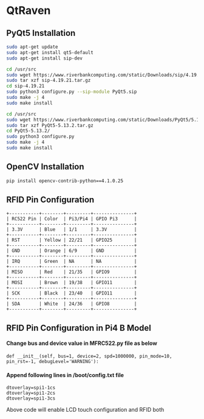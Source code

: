 # QtRaven


## PyQt5 Installation

```bash
sudo apt-get update
sudo apt-get install qt5-default
sudo apt-get install sip-dev

cd /usr/src
sudo wget https://www.riverbankcomputing.com/static/Downloads/sip/4.19.21/sip-4.19.21.tar.gz
sudo tar xzf sip-4.19.21.tar.gz
cd sip-4.19.21
sudo python3 configure.py --sip-module PyQt5.sip
sudo make -j 4
sudo make install

cd /usr/src
sudo wget https://www.riverbankcomputing.com/static/Downloads/PyQt5/5.13.2/PyQt5-5.13.2.tar.gz
sudo tar xzf PyQt5-5.13.2.tar.gz 
cd PyQt5-5.13.2/
sudo python3 configure.py
sudo make -j 4
sudo make install
```

## OpenCV Installation

```bash
pip install opencv-contrib-python==4.1.0.25
```

## RFID Pin Configuration

```
+-----------+--------+---------+---------------+
| RC522 Pin | Color  | Pi3/Pi4 | GPIO Pi3      |
+-----------+--------+---------+---------------+
| 3.3V      | Blue   | 1/1     | 3.3V          |
+-----------+--------+---------+---------------+
| RST       | Yellow | 22/21   | GPIO25        |
+-----------+--------+---------+---------------+
| GND       | Orange | 6/9     | GND           |
+-----------+--------+---------+---------------+
| IRQ       | Green  | NA      | NA            |
+-----------+--------+---------+---------------+
| MISO      | Red    | 21/35   | GPIO9         |
+-----------+--------+---------+---------------+
| MOSI      | Brown  | 19/38   | GPIO11        |
+-----------+--------+---------+---------------+
| SCK       | Black  | 23/40   | GPIO11        |
+-----------+--------+---------+---------------+
| SDA       | White  | 24/36   | GPIO8         |
+-----------+--------+---------+---------------+
```

## RFID Pin Configuration in Pi4 B Model

#### Change bus and device value in MFRC522.py file as below
```
def __init__(self, bus=1, device=2, spd=1000000, pin_mode=10, pin_rst=-1, debugLevel='WARNING'):
```

#### Append following lines in /boot/config.txt file

```
dtoverlay=spi1-1cs
dtoverlay=spi1-2cs
dtoverlay=spi1-3cs
```

Above code will enable LCD touch configuration and RFID both
